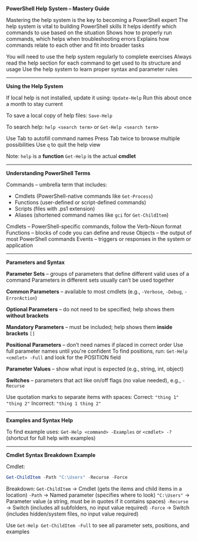 **PowerShell Help System – Mastery Guide**

Mastering the help system is the key to becoming a PowerShell expert
The help system is vital to building PowerShell skills
It helps identify which commands to use based on the situation
Shows how to properly run commands, which helps when troubleshooting errors
Explains how commands relate to each other and fit into broader tasks

You will need to use the help system regularly to complete exercises
Always read the help section for each command to get used to its structure and usage
Use the help system to learn proper syntax and parameter rules

---

**Using the Help System**

If local help is not installed, update it using:
`Update-Help`
Run this about once a month to stay current

To save a local copy of help files:
`Save-Help`

To search help:
`help <search term>`
or
`Get-Help <search term>`

Use Tab to autofill command names
Press Tab twice to browse multiple possibilities
Use `q` to quit the help view

Note:
`help` is a **function**
`Get-Help` is the actual **cmdlet**

---

**Understanding PowerShell Terms**

Commands – umbrella term that includes:

* Cmdlets (PowerShell-native commands like `Get-Process`)
* Functions (user-defined or script-defined commands)
* Scripts (files with .ps1 extension)
* Aliases (shortened command names like `gci` for `Get-ChildItem`)

Cmdlets – PowerShell-specific commands, follow the Verb-Noun format
Functions – blocks of code you can define and reuse
Objects – the output of most PowerShell commands
Events – triggers or responses in the system or application

---

**Parameters and Syntax**

**Parameter Sets** – groups of parameters that define different valid uses of a command
Parameters in different sets usually can’t be used together

**Common Parameters** – available to most cmdlets (e.g., `-Verbose`, `-Debug`, `-ErrorAction`)

**Optional Parameters** – do not need to be specified; help shows them **without brackets**

**Mandatory Parameters** – must be included; help shows them **inside brackets** `[]`

**Positional Parameters** – don’t need names if placed in correct order
Use full parameter names until you're confident
To find positions, run:
`Get-Help <cmdlet> -Full` and look for the POSITION field

**Parameter Values** – show what input is expected (e.g., string, int, object)

**Switches** – parameters that act like on/off flags (no value needed), e.g., `-Recurse`

Use quotation marks to separate items with spaces:
Correct: `"thing 1" "thing 2"`
Incorrect: `"thing 1 thing 2"`

---

**Examples and Syntax Help**

To find example uses:
`Get-Help <command> -Examples`
or
`<cmdlet> -?` (shortcut for full help with examples)

---

**Cmdlet Syntax Breakdown Example**

Cmdlet:

```powershell
Get-ChildItem -Path "C:\Users" -Recurse -Force
```

Breakdown:
`Get-ChildItem` → Cmdlet (gets the items and child items in a location)
`-Path` → Named parameter (specifies where to look)
`"C:\Users"` → Parameter value (a string, must be in quotes if it contains spaces)
`-Recurse` → Switch (includes all subfolders, no input value required)
`-Force` → Switch (includes hidden/system files, no input value required)

Use `Get-Help Get-ChildItem -Full` to see all parameter sets, positions, and examples